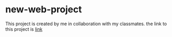 # new-web-project

This project is created by me in collaboration with my classmates.
the link to this project is [link](https://github.com/nns15899/new-web-project-based-on-GAN/edit/main/README.md)
